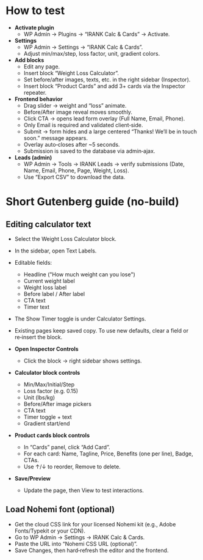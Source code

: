 # How to test

- **Activate plugin**
  - WP Admin → Plugins → “IRANK Calc & Cards” → Activate.
- **Settings**
  - WP Admin → Settings → “IRANK Calc & Cards”.
  - Adjust min/max/step, loss factor, unit, gradient colors.
- **Add blocks**
  - Edit any page.
  - Insert block “Weight Loss Calculator”.
  - Set before/after images, texts, etc. in the right sidebar (Inspector).
  - Insert block “Product Cards” and add 3+ cards via the Inspector repeater.
- **Frontend behavior**
  - Drag slider → weight and “loss” animate.
  - Before/After image reveal moves smoothly.
  - Click CTA → opens lead form overlay (Full Name, Email, Phone).
  - Only Email is required and validated client‑side.
  - Submit → form hides and a large centered “Thanks! We’ll be in touch soon.” message appears.
  - Overlay auto‑closes after ~5 seconds.
  - Submission is saved to the database via admin‑ajax.
- **Leads (admin)**
  - WP Admin → Tools → IRANK Leads → verify submissions (Date, Name, Email, Phone, Page, Weight, Loss).
  - Use “Export CSV” to download the data.

# Short Gutenberg guide (no‑build)

## Editing calculator text
- Select the Weight Loss Calculator block.
- In the sidebar, open Text Labels.
- Editable fields:
  - Headline ("How much weight can you lose")
  - Current weight label
  - Weight loss label
  - Before label / After label
  - CTA text
  - Timer text
- The Show Timer toggle is under Calculator Settings.
- Existing pages keep saved copy. To use new defaults, clear a field or re‑insert the block.

- **Open Inspector Controls**
  - Click the block → right sidebar shows settings.
- **Calculator block controls**
  - Min/Max/Initial/Step
  - Loss factor (e.g. 0.15)
  - Unit (lbs/kg)
  - Before/After image pickers
  - CTA text
  - Timer toggle + text
  - Gradient start/end
- **Product cards block controls**
  - In “Cards” panel, click “Add Card”.
  - For each card: Name, Tagline, Price, Benefits (one per line), Badge, CTAs.
  - Use ↑/↓ to reorder, Remove to delete.
- **Save/Preview**
  - Update the page, then View to test interactions.

## Load Nohemi font (optional)
- Get the cloud CSS link for your licensed Nohemi kit (e.g., Adobe Fonts/Typekit or your CDN).
- Go to WP Admin → Settings → IRANK Calc & Cards.
- Paste the URL into “Nohemi CSS URL (optional)”.
- Save Changes, then hard‑refresh the editor and the frontend.